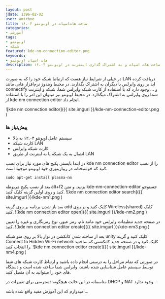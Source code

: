 ```yaml
---    
layout: post
jdate: 1396-02-02
user: amirhne
title: ساخت هات‌اسپات در اوبونتو ۱۶.۰۴
categories:
- آموزشی
tags:
- اوبونتو
- شبکه
featured: kde-nm-connection-editor.png         
keywords:
- هات اسپات اوبونتو
description: آموزش ساخت هات اسپات و به اشتراک گذاری اینترنت در اوبونتو ۱۶.۰۴
---
```


در خیلی از شرایط نیاز هست که ارتباط شبکه خود را که به صورت LAN دریافت کرده اید بر روی وایرلس با دیگران به اشتراک بگذارید.
در محیط ویندوز نرم‌افزار هایی مانند connectify و ... وجود دارد که با استفاده از کارت شبکه وایرلس شما، شبکه و اینترنت شما روی وایرلس به اشتراک میگذارد.
در محیط اوبونتو نیز میتوان این امر را با استفاده از kde nm connection editor انجام داد.

![kde nm connection editor]({{ site.imgurl }}/kde-nm-connection-editor.png )

### پیش‌نیاز ها


*   سیستم عامل اوبونتو ۱۲.۰۴ به بالا
*   کارت شبکه LAN
*   کارت شبکه وایرلس
*   اتصال به یک شبکه یا به اینترنت از طریق LAN



در ابتدا بایستی پکیج های مورد نیاز برای نصب kde nm connection editor را از نصب کنید که خوشبختانه در ریپازیتوری خود اوبونتو موجود است.

```
sudo apt-get install plasma-nm
```



بعد از نصب پکیج مربوطه alt+f2 بزنید.
و متن kde-nm-connection-editor جستوجو کنید و روی اولین گزینه کلیک کنید.
![kde nm connection editor search]({{ site.imgurl }}/kde-nm1.png )




بعد باز شدن برنامه بر روی گزینه add کلیک کنید و بر روی Wireless(shared) کلیک کنید.
![kde nm connection editor open]({{ site.imgurl }}/kde-nm2.png )




در صفحه جدید تنظیمات وایرلس خود مانند نام، رمز عبور، نوع رمزنگاری و غیره را تعیین کنید.
![kde nm connection editor create]({{ site.imgurl }}/kde-nm3.png )



بعد از ساخته شدن کانکشن در نوار بالا بر روی منو شبکه unity کلیک کنید و گزینه Connect to Hidden Wi-Fi network کلیک کنید و در صفحه جدید  کانکشنی که ساختید را انتخاب کنید.
![kde nm connection editor create]({{ site.imgurl }}/kde-nm4.png )


در صورتی که تمام مراحل را به درستی انجام داده باشید و ارتباط کارت شبکه های شما توسط سیستم عامل شناسایی شده باشند، وایرلس شما ساخته شده است و دستگاه های خود را میتوانید به آن متصل کنید.

متاسفانه در این حالت هیچگونه دسترسی برای تغییرات در DHCP و NAT وجود ندارد.

امیدوارم که این آموزش مفید واقع شده باشه...

